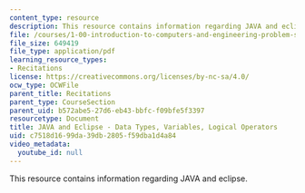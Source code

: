 ```yaml
---
content_type: resource
description: This resource contains information regarding JAVA and eclipse.
file: /courses/1-00-introduction-to-computers-and-engineering-problem-solving-spring-2012/c7518d1699da39db2805f59dba1d4a84_MIT1_00S12_REC_1.pdf
file_size: 649419
file_type: application/pdf
learning_resource_types:
- Recitations
license: https://creativecommons.org/licenses/by-nc-sa/4.0/
ocw_type: OCWFile
parent_title: Recitations
parent_type: CourseSection
parent_uid: b572abe5-27d6-eb43-bbfc-f09bfe5f3397
resourcetype: Document
title: JAVA and Eclipse - Data Types, Variables, Logical Operators
uid: c7518d16-99da-39db-2805-f59dba1d4a84
video_metadata:
  youtube_id: null
---
```

This resource contains information regarding JAVA and eclipse.